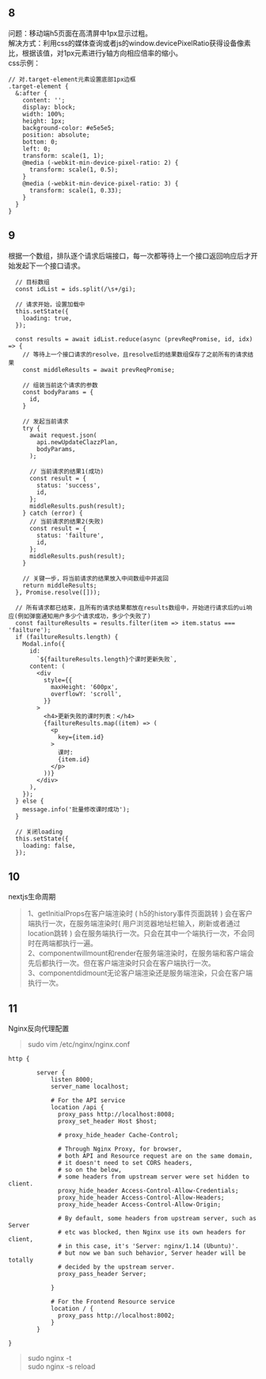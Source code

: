 ## 8
问题：移动端h5页面在高清屏中1px显示过粗。  
解决方式：利用css的媒体查询或者js的window.devicePixelRatio获得设备像素比，根据该值，对1px元素进行y轴方向相应倍率的缩小。  
css示例：
```
// 对.target-element元素设置底部1px边框
.target-element {
  &:after {
    content: '';
    display: block;
    width: 100%;
    height: 1px;
    background-color: #e5e5e5;
    position: absolute;
    bottom: 0;
    left: 0;
    transform: scale(1, 1);
    @media (-webkit-min-device-pixel-ratio: 2) {
      transform: scale(1, 0.5);
    }
    @media (-webkit-min-device-pixel-ratio: 3) {
      transform: scale(1, 0.33);
    }
  }
}
```  
  
## 9
根据一个数组，排队逐个请求后端接口，每一次都等待上一个接口返回响应后才开始发起下一个接口请求。  
```  
  // 目标数组
  const idList = ids.split(/\s+/gi);

  // 请求开始，设置加载中
  this.setState({
    loading: true,
  });

  const results = await idList.reduce(async (prevReqPromise, id, idx) => {
    // 等待上一个接口请求的resolve，且resolve后的结果数组保存了之前所有的请求结果
    const middleResults = await prevReqPromise;

    // 组装当前这个请求的参数
    const bodyParams = {
      id,
    }

    // 发起当前请求
    try {
      await request.json(
        api.newUpdateClazzPlan,
        bodyParams,
      );

      // 当前请求的结果1(成功)
      const result = {
        status: 'success',
        id,
      };
      middleResults.push(result);
    } catch (error) {
      // 当前请求的结果2(失败)
      const result = {
        status: 'failture',
        id,
      };
      middleResults.push(result);
    }

    // 关键一步，将当前请求的结果放入中间数组中并返回
    return middleResults;
  }, Promise.resolve([]));

  // 所有请求都已结束，且所有的请求结果都放在results数组中，开始进行请求后的ui响应(例如弹窗通知用户多少个请求成功，多少个失败了)
  const failtureResults = results.filter(item => item.status === 'failture');
  if (failtureResults.length) {
    Modal.info({
      id: 
        `${failtureResults.length}个课时更新失败`,
      content: (
        <div
          style={{
            maxHeight: '600px',
            overflowY: 'scroll',
          }}
        >
          <h4>更新失败的课时列表：</h4>
          {failtureResults.map((item) => (
            <p 
              key={item.id}
            >
              课时:
              {item.id}
            </p>
          ))}
        </div>
      ),
    });
  } else {
    message.info('批量修改课时成功');
  }

  // 关闭loading
  this.setState({
    loading: false,
  });
```  

## 10  
nextjs生命周期
> 1、getInitialProps在客户端渲染时 ( h5的history事件页面跳转 ) 会在客户端执行一次，在服务端渲染时( 用户浏览器地址栏输入，刷新或者通过location跳转 ) 会在服务端执行一次。只会在其中一个端执行一次，不会同时在两端都执行一遍。  
> 2、componentwillmount和render在服务端渲染时，在服务端和客户端会先后都执行一次。但在客户端渲染时只会在客户端执行一次。  
> 3、componentdidmount无论客户端渲染还是服务端渲染，只会在客户端执行一次。  

## 11
Nginx反向代理配置
> sudo vim /etc/nginx/nginx.conf
```
http {

        server {
            listen 8000;
            server_name localhost;

            # For the API service
            location /api {
              proxy_pass http://localhost:8008;
              proxy_set_header Host $host;

              # proxy_hide_header Cache-Control;
              
              # Through Nginx Proxy, for browser,
              # both API and Resource request are on the same domain,
              # it doesn't need to set CORS headers,
              # so on the below, 
              # some headers from upstream server were set hidden to client.
              proxy_hide_header Access-Control-Allow-Credentials;
              proxy_hide_header Access-Control-Allow-Headers;
              proxy_hide_header Access-Control-Allow-Origin;
              
              # By default, some headers from upstream server, such as Server
              # etc was blocked, then Nginx use its own headers for client,
              # in this case, it's 'Server: nginx/1.14 (Ubuntu)'.
              # but now we ban such behavior, Server header will be totally
              # decided by the upstream server.
              proxy_pass_header Server;

            }

            # For the Frontend Resource service
            location / {
              proxy_pass http://localhost:8002;
            }
        }

}
```   
> sudo nginx -t  
> sudo nginx -s reload
  
  
